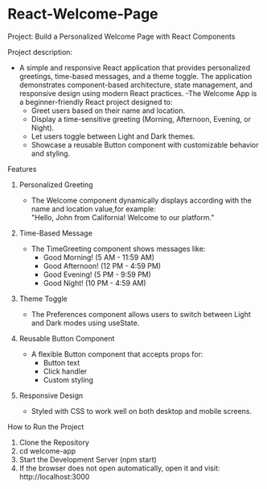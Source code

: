# React-Welcome-Page
Project: Build a Personalized Welcome Page with React Components

Project description:
- A simple and responsive React application that provides personalized greetings, time-based messages, and a theme toggle. The application demonstrates component-based architecture, state management, and responsive design using modern React practices.
-The Welcome App is a beginner-friendly React project designed to:
  - Greet users based on their name and location.
  - Display a time-sensitive greeting (Morning, Afternoon, Evening, or Night).
  - Let users toggle between Light and Dark themes.
  - Showcase a reusable Button component with customizable behavior and styling.

Features

1. Personalized Greeting
   - The Welcome component dynamically displays according with the name and location value,for example:  
     "Hello, John from California! Welcome to our platform."

2. Time-Based Message
   - The TimeGreeting component shows messages like:
     - Good Morning! (5 AM - 11:59 AM)
     - Good Afternoon! (12 PM - 4:59 PM)
     - Good Evening! (5 PM - 9:59 PM)
     - Good Night! (10 PM - 4:59 AM)

3. Theme Toggle
   - The Preferences component allows users to switch between Light and Dark modes using useState.

4. Reusable Button Component
   - A flexible Button component that accepts props for:
     - Button text
     - Click handler
     - Custom styling

5. Responsive Design
   - Styled with CSS to work well on both desktop and mobile screens.

How to Run the Project

1. Clone the Repository
2. cd welcome-app
3. Start the Development Server (npm start)
4. If the browser does not open automatically, open it and visit: http://localhost:3000


